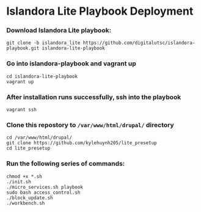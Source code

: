 # Islandora Lite Playbook Deployment

### Download Islandora Lite playbook: 

````
git clone -b islandora_lite https://github.com/digitalutsc/islandora-playbook.git islandora-lite-playbook
````

### Go into islandora-playbook and vagrant up
````
cd islandora-lite-playbook
vagrant up
````

### After installation runs successfully, ssh into the playbook

```` 
vagrant ssh 
````

### Clone this repostory to `/var/www/html/drupal/` directory

````
cd /var/www/html/drupal/
git clone https://github.com/kylehuynh205/lite_presetup
cd lite_presetup
````

### Run the following series of commands:

````
chmod +x *.sh
./init.sh
./micro_services.sh playbook
sudo bash access_control.sh
./block_update.sh
./workbench.sh
````
